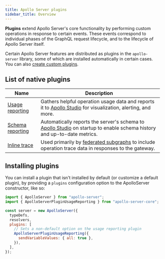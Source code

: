 ```yaml
---
title: Apollo Server plugins
sidebar_title: Overview
---
```


**Plugins** extend Apollo Server's core functionality by performing custom operations in response to certain events. These events correspond to individual phases of the GraphQL request lifecycle, and to the lifecycle of Apollo Server itself.

Certain Apollo Server features are distributed as plugins in the `apollo-server` library, some of which are installed automatically in certain cases. You can also [create custom plugins](./plugins/).

## List of native plugins

| Name | Description |
|------|-------------|
| [Usage reporting](/api/plugin/usage-reporting/) | Gathers helpful operation usage data and reports it to [Apollo Studio](https://www.apollographql.com/docs/studio/) for visualization, alerting, and more. |
| [Schema reporting](/api/plugin/schema-reporting) | Automatically reports the server's schema to [Apollo Studio](https://www.apollographql.com/docs/studio/) on startup to enable schema history and up-to-date metrics. |
| [Inline trace](/api/plugin/inline-trace) | Used primarily by [federated subgraphs](https://www.apollographql.com/docs/federation/) to include operation trace data in responses to the gateway. | 

## Installing plugins

You can install a plugin that isn't installed by default (or customize a default plugin), by providing a `plugins` configuration option to the ApolloServer constructor, like so:

```js
import { ApolloServer } from "apollo-server";
import { ApolloServerPluginUsageReporting } from "apollo-server-core";

const server = new ApolloServer({
  typeDefs,
  resolvers,
  plugins: [
    // Sets a non-default option on the usage reporting plugin
    ApolloServerPluginUsageReporting({
      sendVariableValues: { all: true },
    }),
  ],
});
```
